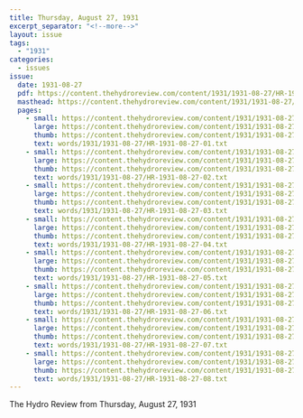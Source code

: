 ```yaml
---
title: Thursday, August 27, 1931
excerpt_separator: "<!--more-->"
layout: issue
tags:
  - "1931"
categories:
  - issues
issue:
  date: 1931-08-27
  pdf: https://content.thehydroreview.com/content/1931/1931-08-27/HR-1931-08-27.pdf
  masthead: https://content.thehydroreview.com/content/1931/1931-08-27/masthead/HR-1931-08-27.jpg
  pages:
    - small: https://content.thehydroreview.com/content/1931/1931-08-27/small/HR-1931-08-27-01.jpg
      large: https://content.thehydroreview.com/content/1931/1931-08-27/large/HR-1931-08-27-01.jpg
      thumb: https://content.thehydroreview.com/content/1931/1931-08-27/thumbnails/HR-1931-08-27-01.jpg
      text: words/1931/1931-08-27/HR-1931-08-27-01.txt
    - small: https://content.thehydroreview.com/content/1931/1931-08-27/small/HR-1931-08-27-02.jpg
      large: https://content.thehydroreview.com/content/1931/1931-08-27/large/HR-1931-08-27-02.jpg
      thumb: https://content.thehydroreview.com/content/1931/1931-08-27/thumbnails/HR-1931-08-27-02.jpg
      text: words/1931/1931-08-27/HR-1931-08-27-02.txt
    - small: https://content.thehydroreview.com/content/1931/1931-08-27/small/HR-1931-08-27-03.jpg
      large: https://content.thehydroreview.com/content/1931/1931-08-27/large/HR-1931-08-27-03.jpg
      thumb: https://content.thehydroreview.com/content/1931/1931-08-27/thumbnails/HR-1931-08-27-03.jpg
      text: words/1931/1931-08-27/HR-1931-08-27-03.txt
    - small: https://content.thehydroreview.com/content/1931/1931-08-27/small/HR-1931-08-27-04.jpg
      large: https://content.thehydroreview.com/content/1931/1931-08-27/large/HR-1931-08-27-04.jpg
      thumb: https://content.thehydroreview.com/content/1931/1931-08-27/thumbnails/HR-1931-08-27-04.jpg
      text: words/1931/1931-08-27/HR-1931-08-27-04.txt
    - small: https://content.thehydroreview.com/content/1931/1931-08-27/small/HR-1931-08-27-05.jpg
      large: https://content.thehydroreview.com/content/1931/1931-08-27/large/HR-1931-08-27-05.jpg
      thumb: https://content.thehydroreview.com/content/1931/1931-08-27/thumbnails/HR-1931-08-27-05.jpg
      text: words/1931/1931-08-27/HR-1931-08-27-05.txt
    - small: https://content.thehydroreview.com/content/1931/1931-08-27/small/HR-1931-08-27-06.jpg
      large: https://content.thehydroreview.com/content/1931/1931-08-27/large/HR-1931-08-27-06.jpg
      thumb: https://content.thehydroreview.com/content/1931/1931-08-27/thumbnails/HR-1931-08-27-06.jpg
      text: words/1931/1931-08-27/HR-1931-08-27-06.txt
    - small: https://content.thehydroreview.com/content/1931/1931-08-27/small/HR-1931-08-27-07.jpg
      large: https://content.thehydroreview.com/content/1931/1931-08-27/large/HR-1931-08-27-07.jpg
      thumb: https://content.thehydroreview.com/content/1931/1931-08-27/thumbnails/HR-1931-08-27-07.jpg
      text: words/1931/1931-08-27/HR-1931-08-27-07.txt
    - small: https://content.thehydroreview.com/content/1931/1931-08-27/small/HR-1931-08-27-08.jpg
      large: https://content.thehydroreview.com/content/1931/1931-08-27/large/HR-1931-08-27-08.jpg
      thumb: https://content.thehydroreview.com/content/1931/1931-08-27/thumbnails/HR-1931-08-27-08.jpg
      text: words/1931/1931-08-27/HR-1931-08-27-08.txt
---
```


The Hydro Review from Thursday, August 27, 1931

<!--more-->

